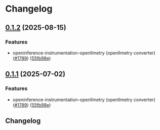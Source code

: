 # Changelog

## [0.1.2](https://github.com/d3x41/openinference/compare/python-openinference-instrumentation-openllmetry-v0.1.1...python-openinference-instrumentation-openllmetry-v0.1.2) (2025-08-15)


### Features

* openinference-instrumentation-openllmetry (openllmetry converter) ([#1789](https://github.com/d3x41/openinference/issues/1789)) ([55fb98e](https://github.com/d3x41/openinference/commit/55fb98e8f23dd1d485a760e04496e0629bce6de0))

## [0.1.1](https://github.com/Arize-ai/openinference/compare/python-openinference-instrumentation-openllmetry-v0.1.0...python-openinference-instrumentation-openllmetry-v0.1.1) (2025-07-02)


### Features

* openinference-instrumentation-openllmetry (openllmetry converter) ([#1789](https://github.com/Arize-ai/openinference/issues/1789)) ([55fb98e](https://github.com/Arize-ai/openinference/commit/55fb98e8f23dd1d485a760e04496e0629bce6de0))

## Changelog
